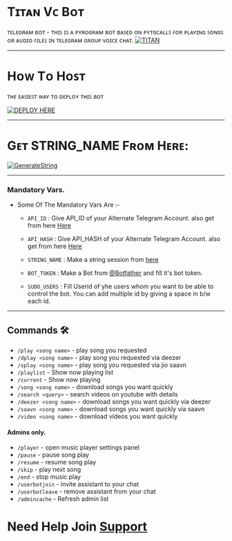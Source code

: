 # Tɪᴛᴀɴ Vᴄ Bᴏᴛ 
ᴛᴇʟᴇɢʀᴀᴍ ʙᴏᴛ - ᴛʜɪꜱ ɪꜱ ᴀ ᴘʏʀᴏɢʀᴀᴍ ʙᴏᴛ ʙᴀꜱᴇᴅ ᴏɴ ᴘʏᴛɢᴄᴀʟʟꜱ ꜰᴏʀ ᴘʟᴀʏɪɴɢ ꜱᴏɴɢꜱ ᴏʀ ᴀᴜᴅɪᴏ ꜰɪʟᴇꜱ ɪɴ ᴛᴇʟᴇɢʀᴀᴍ ɢʀᴏᴜᴘ ᴠᴏɪᴄᴇ ᴄʜᴀᴛ.
[![TITAN](https://telegra.ph/file/53757a64c5c4bcfefd0c4.jpg)](https://t.me/TITANX_CHAT)

---------

# Hᴏᴡ Tᴏ Hᴏꜱᴛ
ᴛʜᴇ ᴇᴀꜱɪᴇꜱᴛ ᴡᴀʏ ᴛᴏ ᴅᴇᴘʟᴏʏ ᴛʜɪꜱ ʙᴏᴛ

[![DEPLOY HERE](https://www.herokucdn.com/deploy/button.svg)](https://heroku.com/deploy?template=https://github.com/Titan-OP/TITAN-VC-BOT/blob/master)

---------

# Gᴇᴛ STRING_NAME Fʀᴏᴍ Hᴇʀᴇ:

[![GenerateString](https://img.shields.io/badge/PYRO-STRING-bluegreen)](https://t.me/TechnoPyroxD_bot)

---------

### Mandatory Vars.

- Some Of The Mandatory Vars Are :-

   - `API_ID` :  Give API_ID of your Alternate Telegram Account. also get from here [Here](https://t.me/MyTelegramOrg_RoBot )

   - `API_HASH` :  Give API_HASH of your Alternate Telegram Account. also get from here [Here](https://t.me/MyTelegramOrg_RoBot)

   - `STRING_NAME` :  Make a string session from [here](https://t.me/PyroStringSessionRobot)

   - `BOT_TOKEN` :  Make a Bot from [@Botfather](https://t.me/botfather) and fill it's bot token.

   - `SUDO_USERS` :  Fill Userid of yhe users whom you want to be able to control the bot. You can add multiple id by giving a space in b/w each id.



----------



## Commands 🛠

- `/play <song name>` - play song you requested
- `/dplay <song name>` - play song you requested via deezer
- `/splay <song name>` - play song you requested via jio saavn
- `/playlist` - Show now playing list
- `/current` - Show now playing
- `/song <song name>` - download songs you want quickly
- `/search <query>` - search videos on youtube with details
- `/deezer <song name>` - download songs you want quickly via deezer
- `/saavn <song name>` - download songs you want quickly via saavn
- `/video <song name>` - download videos you want quickly

#### Admins only.
- `/player` - open music player settings panel
- `/pause` - pause song play
- `/resume` - resume song play
- `/skip` - play next song
- `/end` - stop music play
- `/userbotjoin` - invite assistant to your chat
- `/userbotleave` - remove assistant from your chat
- `/admincache` - Refresh admin list

# Need Help Join [Support](https://t.me/TITANX_CHAT)

